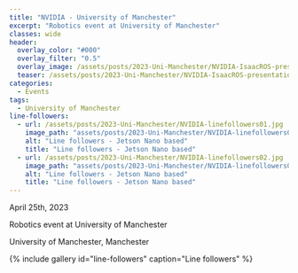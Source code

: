 ```yaml
---
title: "NVIDIA - University of Manchester"
excerpt: "Robotics event at University of Manchester"
classes: wide
header:
  overlay_color: "#000"
  overlay_filter: "0.5"
  overlay_image: /assets/posts/2023-Uni-Manchester/NVIDIA-IsaacROS-presentation.jpg
  teaser: /assets/posts/2023-Uni-Manchester/NVIDIA-IsaacROS-presentation.jpg
categories:
  - Events
tags:
  - University of Manchester
line-followers:
  - url: /assets/posts/2023-Uni-Manchester/NVIDIA-linefollowers01.jpg
    image_path: "assets/posts/2023-Uni-Manchester/NVIDIA-linefollowers01.jpg"
    alt: "Line followers - Jetson Nano based"
    title: "Line followers - Jetson Nano based"
  - url: /assets/posts/2023-Uni-Manchester/NVIDIA-linefollowers02.jpg
    image_path: "assets/posts/2023-Uni-Manchester/NVIDIA-linefollowers02.jpg"
    alt: "Line followers - Jetson Nano based"
    title: "Line followers - Jetson Nano based"
---
```


April 25th, 2023

Robotics event at University of Manchester

University of Manchester, Manchester

{% include gallery id="line-followers" caption="Line followers" %}